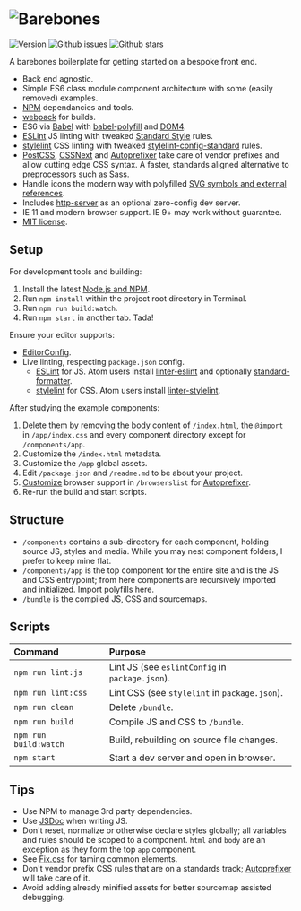 # ![Barebones](http://jaydenseric.com/shared/barebones-logo.svg)

![Version](https://img.shields.io/badge/version-5.1.1-brightgreen.svg?style=flat-square)
![Github issues](https://img.shields.io/github/issues/jaydenseric/Barebones.svg?style=flat-square)
![Github stars](https://img.shields.io/github/stars/jaydenseric/Barebones.svg?style=flat-square)

A barebones boilerplate for getting started on a bespoke front end.

- Back end agnostic.
- Simple ES6 class module component architecture with some (easily removed) examples.
- [NPM](https://npmjs.com) dependancies and tools.
- [webpack](https://webpack.github.io) for builds.
- ES6 via [Babel](https://babeljs.io) with [babel-polyfill](https://babeljs.io/docs/usage/polyfill) and [DOM4](https://github.com/WebReflection/dom4).
- [ESLint](http://eslint.org) JS linting with tweaked [Standard Style](http://standardjs.com) rules.
- [stylelint](http://stylelint.io) CSS linting with tweaked [stylelint-config-standard](https://github.com/stylelint/stylelint-config-standard) rules.
- [PostCSS](https://github.com/postcss/postcss), [CSSNext](http://cssnext.io) and [Autoprefixer](https://github.com/postcss/autoprefixer) take care of vendor prefixes and allow cutting edge CSS syntax. A faster, standards aligned alternative to preprocessors such as Sass.
- Handle icons the modern way with polyfilled [SVG symbols and external references](https://css-tricks.com/svg-use-with-external-reference-take-2).
- Includes [http-server](https://github.com/indexzero/http-server) as an optional zero-config dev server.
- IE 11 and modern browser support. IE 9+ may work without guarantee.
- [MIT license](https://en.wikipedia.org/wiki/MIT_License).

## Setup

For development tools and building:

1. Install the latest [Node.js and NPM](https://nodejs.org).
2. Run `npm install` within the project root directory in Terminal.
3. Run `npm run build:watch`.
4. Run `npm start` in another tab. Tada!

Ensure your editor supports:

- [EditorConfig](http://editorconfig.org).
- Live linting, respecting `package.json` config.
  - [ESLint](http://eslint.org) for JS. Atom users install [linter-eslint](https://atom.io/packages/linter-eslint) and optionally [standard-formatter](https://atom.io/packages/standard-formatter).
  - [stylelint](http://stylelint.io) for CSS. Atom users install [linter-stylelint](https://atom.io/packages/linter-stylelint).

After studying the example components:

1. Delete them by removing the body content of `/index.html`, the `@import` in `/app/index.css` and every component directory except for `/components/app`.
2. Customize the `/index.html` metadata.
3. Customize the `/app` global assets.
4. Edit `/package.json` and `/readme.md` to be about your project.
5. [Customize](https://github.com/ai/browserslist) browser support in `/browserslist` for [Autoprefixer](https://github.com/postcss/autoprefixer).
6. Re-run the build and start scripts.

## Structure

- `/components` contains a sub-directory for each component, holding source JS, styles and media. While you may nest component folders, I prefer to keep mine flat.
- `/components/app` is the top component for the entire site and is the JS and CSS entrypoint; from here components are recursively imported and initialized. Import polyfills here.
- `/bundle` is the compiled JS, CSS and sourcemaps.

## Scripts

| Command               | Purpose                                         |
|:----------------------|:------------------------------------------------|
| `npm run lint:js`     | Lint JS (see `eslintConfig` in `package.json`). |
| `npm run lint:css`    | Lint CSS (see `stylelint` in `package.json`).   |
| `npm run clean`       | Delete `/bundle`.                               |
| `npm run build`       | Compile JS and CSS to `/bundle`.                |
| `npm run build:watch` | Build, rebuilding on source file changes.       |
| `npm start`           | Start a dev server and open in browser.         |

## Tips

- Use NPM to manage 3rd party dependencies.
- Use [JSDoc](http://usejsdoc.org) when writing JS.
- Don't reset, normalize or otherwise declare styles globally; all variables and rules should be scoped to a component. `html` and `body` are an exception as they form the top `app` component.
- See [Fix.css](https://github.com/jaydenseric/Fix) for taming common elements.
- Don't vendor prefix CSS rules that are on a standards track; [Autoprefixer](https://github.com/postcss/autoprefixer) will take care of it.
- Avoid adding already minified assets for better sourcemap assisted debugging.
